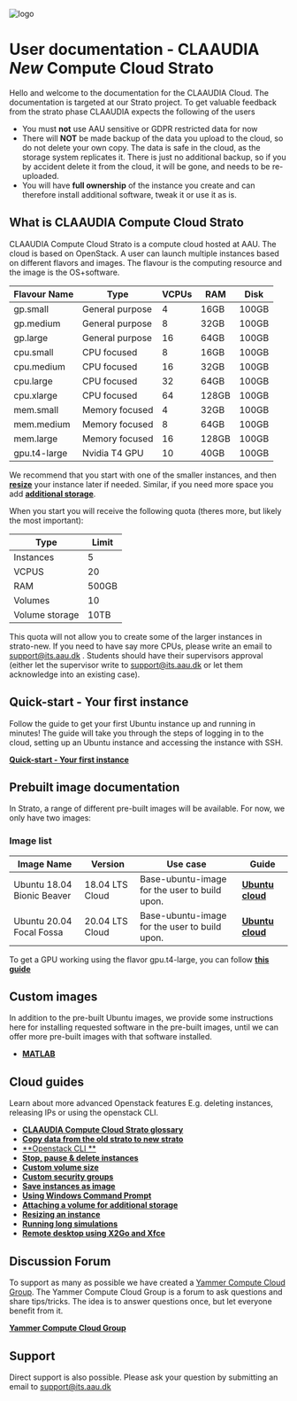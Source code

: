 ![logo](assets/img/claaudia-logo.png"Title")

# User documentation - CLAAUDIA *New* Compute Cloud Strato

Hello and welcome to the documentation for the CLAAUDIA Cloud. The documentation is targeted at our Strato project. To get valuable feedback from the strato phase CLAAUDIA expects the following of the users

* You must **not** use AAU sensitive or GDPR restricted data for now
* There will **NOT** be made backup of the data you upload to the cloud, so do not delete your own copy. The data is safe in the cloud, as the storage system replicates it. There is just no additional backup, so if you by accident delete it from the cloud, it will be gone, and needs to be re-uploaded.
* You will have **full ownership** of the instance you create and can therefore install additional software, tweak it or use it as is.

## What is CLAAUDIA Compute Cloud Strato
CLAAUDIA Compute Cloud Strato is a compute cloud hosted at AAU. The cloud is based on OpenStack. A user can launch multiple instances based on different flavors and images. The flavour is the computing resource and the image is the OS+software.

| Flavour Name   |  Type           | VCPUs    | RAM     | Disk |
|    ---         |  ---            |  ---     | ---     | ---  |
| gp.small       | General purpose | 4        | 16GB    | 100GB|
| gp.medium      | General purpose | 8        | 32GB    | 100GB|
| gp.large       | General purpose | 16       | 64GB    | 100GB| 
| cpu.small      | CPU focused     | 8        | 16GB    | 100GB|
| cpu.medium     | CPU focused     | 16       | 32GB    | 100GB|
| cpu.large      | CPU focused     | 32       | 64GB    | 100GB|
| cpu.xlarge     | CPU focused     | 64       | 128GB   | 100GB|
| mem.small      | Memory focused  | 4        | 32GB    | 100GB|
| mem.medium     | Memory focused  | 8        | 64GB    | 100GB|
| mem.large      | Memory focused  | 16       | 128GB   | 100GB|
| gpu.t4-large   | Nvidia T4 GPU   | 10       | 40GB    | 100GB|

We recommend that you start with one of the smaller instances, and then [**resize**](guides/openstack_guides/resize.md) your instance later if needed. Similar, if you need more space you add [**additional storage**](guides/openstack_guides/attach_volume.md).

When you start you will receive the following quota (theres more, but likely the most important):

| Type           |  Limit          | 
|    ---         |  ---            | 
| Instances      | 5               | 
| VCPUS          | 20              | 
| RAM            | 500GB           | 
| Volumes        | 10              | 
| Volume storage | 10TB            | 

This quota will not allow you to create some of the larger instances in strato-new. If you need to have say more CPUs, please write an email to [support@its.aau.dk](mailto:support@its.aau.dk)
. Students should have their supervisors approval (either let the supervisor write to [support@its.aau.dk](mailto:support@its.aau.dk) or let them acknowledge into an existing case).

## Quick-start - Your first instance
Follow the guide to get your first Ubuntu instance up and running in minutes! The guide will take you through the steps of logging in to the cloud, setting up an Ubuntu instance and accessing the instance with SSH.

[**Quick-start - Your first instance**](guides/quick-start.md)

## Prebuilt image documentation
In Strato, a range of different pre-built images will be available. For now, we only have two images:

### Image list

| Image Name                         |  Version                        | Use case                      |Guide|
|    ---                             | ---                            | ---                           | --- |
| Ubuntu 18.04 Bionic Beaver         | 18.04 LTS Cloud                | Base-ubuntu-image for the user to build upon.        | [**Ubuntu cloud**](image-guides/ubuntu.md) |
| Ubuntu 20.04 Focal Fossa           | 20.04 LTS Cloud                | Base-ubuntu-image for the user to build upon.        | [**Ubuntu cloud**](image-guides/ubuntu.md) |

To get a GPU working using the flavor gpu.t4-large, you can follow [**this guide**](image-guides/ubuntu.md#installing-gpu-support)

## Custom images
In addition to the pre-built Ubuntu images, we provide some instructions here for installing requested software in the pre-built images, until we can offer more pre-built images with that software installed.

- [**MATLAB**](guides/Image-guides/matlab/matlab.md)

## Cloud guides
Learn about more advanced Openstack features E.g. deleting instances, releasing IPs or using the openstack CLI.

- [**CLAAUDIA Compute Cloud Strato glossary**](cloud_glossary.md)
- [**Copy data from the old strato to new strato**](guides/openstack_guides/Move_To_strato.md)
- [**Openstack CLI **](guides/openstack_guides/openstack_CLI.md)
- [**Stop, pause & delete instances**](guides/openstack_guides/Pause_shutdown_delete_instances.md)
- [**Custom volume size**](guides/openstack_guides/diffrent_volume_size.md)
- [**Custom security groups**](guides/openstack_guides/Access_to_instance.md)
- [**Save instances as image**](guides/openstack_guides/save_image.md)
- [**Using Windows Command Prompt**](guides/openstack_guides/wcmd.md)
- [**Attaching a volume for additional storage**](guides/openstack_guides/attach_volume.md)
- [**Resizing an instance**](guides/openstack_guides/resize.md)
- [**Running long simulations**](guides/openstack_guides/running_simulations.md)
- [**Remote desktop using X2Go and Xfce**](guides/openstack_guides/remote_desktop_xfce.md)

## Discussion Forum

To support as many as possible we have created a [Yammer Compute Cloud Group](https://www.yammer.com/aau.dk/#/threads/inGroup?type=in_group&feedId=10451402752&view=all). The Yammer Compute Cloud Group is a forum to ask questions and share tips/tricks. The idea is to answer questions once, but let everyone benefit from it.


[**Yammer Compute Cloud Group**](https://www.yammer.com/aau.dk/#/threads/inGroup?type=in_group&feedId=10451402752&view=all)

## Support

Direct support is also possible. Please ask your question by submitting an email to [support@its.aau.dk](mailto:support@its.aau.dk)
